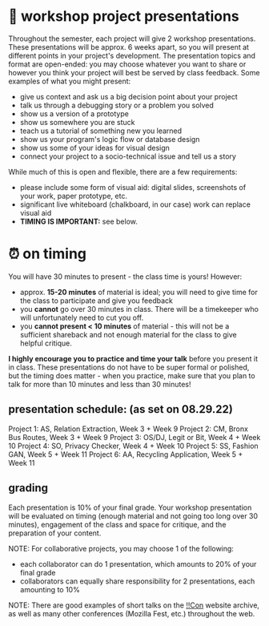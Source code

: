 # 📣 workshop project presentations

Throughout the semester, each project will give 2 workshop presentations. These presentations will be approx. 6 weeks apart, so you will present at different points in your project's development. The presentation topics and format are open-ended: you may choose whatever you want to share or however you think your project will best be served by class feedback. Some examples of what you might present:

- give us context and ask us a big decision point about your project
- talk us through a debugging story or a problem you solved
- show us a version of a prototype
- show us somewhere you are stuck
- teach us a tutorial of something new you learned
- show us your program's logic flow or database design
- show us some of your ideas for visual design
- connect your project to a socio-technical issue and tell us a story

While much of this is open and flexible, there are a few requirements:

- please include some form of visual aid: digital slides, screenshots of your work, paper prototype, etc.
- significant live whiteboard (chalkboard, in our case) work can replace visual aid
- **TIMING IS IMPORTANT:** see below.

# ⏰ on timing

You will have 30 minutes to present - the class time is yours! However:

- approx. **15-20 minutes** of material is ideal; you will need to give time for the class to participate and give you feedback
- you **cannot** go over 30 minutes in class. There will be a timekeeper who will unfortunately need to cut you off.
- you **cannot present < 10 minutes** of material - this will not be a sufficient shareback and not enough material for the class to give helpful critique.

**I highly encourage you to practice and time your talk** before you present it in class. These presentations do not have to be super formal or polished, but the timing does matter - when you practice, make sure that you plan to talk for more than 10 minutes and less than 30 minutes!

## presentation schedule: (as set on 08.29.22)

Project 1: AS, Relation Extraction, Week 3 + Week 9
Project 2: CM, Bronx Bus Routes, Week 3 + Week 9
Project 3: OS/DJ, Legit or Bit, Week 4 + Week 10
Project 4: SO, Privacy Checker, Week 4 + Week 10
Project 5: SS, Fashion GAN, Week 5 + Week 11
Project 6: AA, Recycling Application, Week 5 + Week 11

## grading

Each presentation is 10% of your final grade. Your workshop presentation will be evaluated on timing (enough material and not going too long over 30 minutes), engagement of the class and space for critique, and the preparation of your content.

NOTE:
For collaborative projects, you may choose 1 of the following:
- each collaborator can do 1 presentation, which amounts to 20% of your final grade
- collaborators can equally share responsibility for 2 presentations, each amounting to 10%

NOTE: 
There are good examples of short talks on the [!!Con](https://bangbangcon.com/2021/) website archive, as well as many other conferences (Mozilla Fest, etc.) throughout the web.
